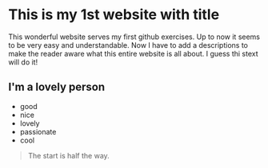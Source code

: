 # This is my 1st website with title
This wonderful website serves my first github exercises. Up to now it seems to be very easy and understandable. Now I have to add a descriptions to make the reader aware what this entire website is all about. I guess thi stext will do it!
## I'm a lovely person
* good
* nice
* lovely
* passionate
* cool
> The start is half the way.
